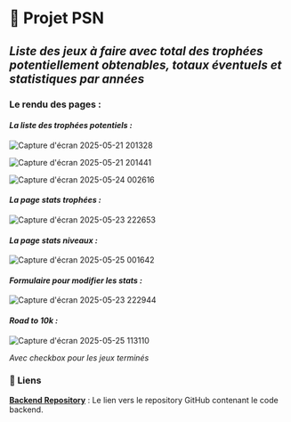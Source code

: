 # 🚀 Projet PSN

## _Liste des jeux à faire avec total des trophées potentiellement obtenables, totaux éventuels et statistiques par années_

### Le rendu des pages : 

#### _La liste des trophées potentiels :_

![Capture d'écran 2025-05-21 201328](https://github.com/user-attachments/assets/d07a8f8a-0622-4352-963d-c7cd0cadc950)

![Capture d'écran 2025-05-21 201441](https://github.com/user-attachments/assets/877fbe16-ee28-4a4e-847b-2736f4c9c819)

![Capture d'écran 2025-05-24 002616](https://github.com/user-attachments/assets/b572b23d-5ab1-49f0-8cfd-e5f82895c954)


#### _La page stats trophées :_

![Capture d'écran 2025-05-23 222653](https://github.com/user-attachments/assets/5116b81b-96bf-4c4d-b47c-a0ab74072d99)

#### _La page stats niveaux :_

![Capture d'écran 2025-05-25 001642](https://github.com/user-attachments/assets/402df3cd-e083-4f0a-9f25-ccba046e8a0b)

#### _Formulaire pour modifier les stats :_

![Capture d'écran 2025-05-23 222944](https://github.com/user-attachments/assets/1c2c46ab-05aa-4b2c-915e-05956b66ad06)

#### _Road to 10k :_

![Capture d'écran 2025-05-25 113110](https://github.com/user-attachments/assets/f1c4e77c-9da8-4316-bf42-472e66bac66d)

_Avec checkbox pour les jeux terminés_

### 🔗 Liens

**[Backend Repository](https://github.com/cedric-chimot/psn-back)** : Le lien vers le repository GitHub contenant le code backend.
